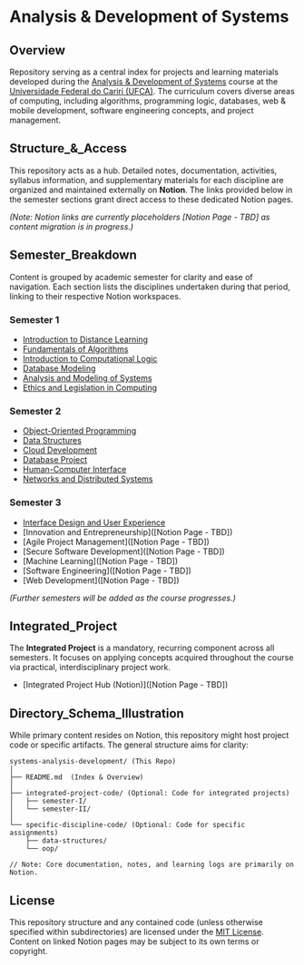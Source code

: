 # Analysis & Development of Systems

## Overview

Repository serving as a central index for projects and learning materials developed during the [Analysis & Development of Systems](https://www.ufca.edu.br/cursos/graduacao/ads/) course at the [Universidade Federal do Cariri (UFCA)](https://www.ufca.edu.br/). The curriculum covers diverse areas of computing, including algorithms, programming logic, databases, web & mobile development, software engineering concepts, and project management.

## Structure_&_Access

This repository acts as a hub. Detailed notes, documentation, activities, syllabus information, and supplementary materials for each discipline are organized and maintained externally on **Notion**. The links provided below in the semester sections grant direct access to these dedicated Notion pages.

*(Note: Notion links are currently placeholders [Notion Page - TBD] as content migration is in progress.)*

## Semester_Breakdown

Content is grouped by academic semester for clarity and ease of navigation. Each section lists the disciplines undertaken during that period, linking to their respective Notion workspaces.

### Semester 1
*   [Introduction to Distance Learning](https://sky-clock-04e.notion.site/Introduction-to-Distance-Learning-1c30cf47793880cdb174fe38c809ee6f?pvs=4)
*   [Fundamentals of Algorithms](https://sky-clock-04e.notion.site/Fundamentals-of-Algorithms-1c30cf47793880b6a207e850d052691f?pvs=4)
*   [Introduction to Computational Logic](https://sky-clock-04e.notion.site/Introduction-to-Computational-Logic-1c30cf47793880169b10dbe0c9715ef9?pvs=4)
*   [Database Modeling](https://sky-clock-04e.notion.site/Database-Modeling-1c30cf47793880c991fffda429a11d08?pvs=4)
*   [Analysis and Modeling of Systems](https://sky-clock-04e.notion.site/Analysis-and-Modeling-of-Systems-1c30cf477938803298fdeed53cc28aeb?pvs=4)
*   [Ethics and Legislation in Computing](https://sky-clock-04e.notion.site/Ethics-and-Legislation-in-Computing-1c30cf47793880d18251cee83e28b0fb?pvs=4)

### Semester 2
*   [Object-Oriented Programming](https://sky-clock-04e.notion.site/Object-Oriented-Programming-1c30cf47793880228ac6efbc52aff4c3?pvs=4)
*   [Data Structures](https://sky-clock-04e.notion.site/Data-Structures-1c30cf477938809199e8c2acc70101ec?pvs=4)
*   [Cloud Development](https://sky-clock-04e.notion.site/Cloud-Development-1c30cf47793880caa4b6e364cee4a781?pvs=4)
*   [Database Project](https://sky-clock-04e.notion.site/Database-Project-1c30cf47793880bfb1dcd7177f774d96?pvs=4)
*   [Human-Computer Interface](https://sky-clock-04e.notion.site/Human-Computer-Interface-1c30cf47793880fc8ae0d76e86211189?pvs=4)
*   [Networks and Distributed Systems](https://sky-clock-04e.notion.site/Networks-and-Distributed-Systems-1c30cf4779388007890bc25744c8b297?pvs=4)

### Semester 3
*   [Interface Design and User Experience](https://sky-clock-04e.notion.site/Interface-Design-and-User-Experience-1c30cf47793880959455c66ce44345ac?pvs=4)
*   [Innovation and Entrepreneurship]([Notion Page - TBD])
*   [Agile Project Management]([Notion Page - TBD])
*   [Secure Software Development]([Notion Page - TBD])
*   [Machine Learning]([Notion Page - TBD])
*   [Software Engineering]([Notion Page - TBD])
*   [Web Development]([Notion Page - TBD])

*(Further semesters will be added as the course progresses.)*

## Integrated_Project

The **Integrated Project** is a mandatory, recurring component across all semesters. It focuses on applying concepts acquired throughout the course via practical, interdisciplinary project work.

*   [Integrated Project Hub (Notion)]([Notion Page - TBD])

## Directory_Schema_Illustration

While primary content resides on Notion, this repository might host project code or specific artifacts. The general structure aims for clarity:

```
systems-analysis-development/ (This Repo)
│
├── README.md  (Index & Overview)
│
├── integrated-project-code/ (Optional: Code for integrated projects)
│   ├── semester-I/
│   └── semester-II/
│
└── specific-discipline-code/ (Optional: Code for specific assignments)
    ├── data-structures/
    └── oop/

// Note: Core documentation, notes, and learning logs are primarily on Notion.
```

## License

This repository structure and any contained code (unless otherwise specified within subdirectories) are licensed under the [MIT License](https://choosealicense.com/licenses/mit/). Content on linked Notion pages may be subject to its own terms or copyright.
